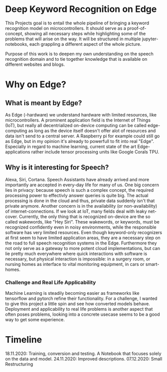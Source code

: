 # Deep Keyword Recognition on Edge

This Projects goal is to entail the whole pipeline of bringing a keyword recognition model on microcontrollers. It should serve as a proof-of-concept, showing all necessary steps while highlighting some of the problems that will arise on the way. It will be structured in multiple jupyter-notebooks, each grappling a different aspect of the whole picture.

Purpose of this work is to deepen my own understanding on the speech recognition domain and to tie together knowledge that is available on different websites and blogs.

# Why on Edge?

## What is meant by Edge?

As Edge (-hardware) we understand hardware with limited resources, like microcontrollers. A prominent application field is the Internet of Things (IoT), but really all decentrialized on-device computing can be called edge-computing as long as the device itself doesn't offer alot of resources and data isn't send to a central server. A Raspberry pi for example could still go as Edge, but in my opinion it's already to powerfull to fit into real "Edge". Especially in regard to machine learning, current state of the art Edge-applications rather include tensor processing units like Google Corals TPU.

## Why is it interesting for Speech?

Alexa, Siri, Cortana. Speech Assistants have already arrived and more importantly are accepted in every-day life for many of us. One big concern lies in privacy: because speech is such a complex concept, the required processing power to effectivly answer queries is quite big. The actual processing is done in the cloud and thus, private data suddenly isn't that private anymore. Another concern is in the availability (or non-availability) of internet-connections. If we look at IoT, many fields deal with leaky net-cover.
Currently, the only thing that is recognized on-device are the so called wakewords, like "Hey Siri". These wakewords, or keywords, must be recognized confidently even in noisy environments, while the responsible software has very limited resources.
Even though keyword-only recognizers at first seem to have limited application areas, they are a necessary step on the road to full speech recognition systems in the Edge. Furthermore they not only serve as a gateway to more potent cloud implementations, but can lie pretty much everywhere where quick interactions with software is necessary, but physical interaction is impossible: in a surgery room, or nursing homes as interface to vital monitoring equipment, in cars or smart-homes.

### Challenge and Real Life Applicability

Machine Learning is steadily becoming easier as frameworks like tensorflow and pytorch refine their functionality. For a challenge, I wanted to give this project a little spin and see how converted models behave. Deployment and applicability to real life problems is another aspect that often poses problems, looking into a concrete usecase seems to be a good way to get some experience.


# Timeline

18.11.2020: Training, conversion and testing. A Notebook that focuses solely on the data and model.
24.11.2020: Improved descriptions.
07.12.2020: Small Restructuring
